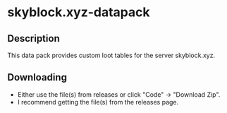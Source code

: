 # skyblock.xyz-datapack
## Description
This data pack provides custom loot tables for the server skyblock.xyz.

## Downloading
* Either use the file(s) from releases or click "Code" -> "Download Zip".
* I recommend getting the file(s) from the releases page.
